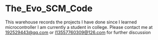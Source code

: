 # The_Evo_SCM_Code
This warehouse records the projects I have done since I learned microcontroller
I am currently a student in college. Please contact me at 192529443@qq.com or l13557760309@126.com for further discussion
